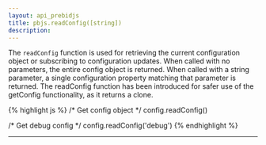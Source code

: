```yaml
---
layout: api_prebidjs
title: pbjs.readConfig([string])
description: 
---
```



The `readConfig` function is used for retrieving the current configuration object or subscribing to configuration updates. When called with no parameters, the entire config object is returned. When called with a string parameter, a single configuration property matching that parameter is returned.  The readConfig function has been introduced for safer use of the getConfig functionality, as it returns a clone. 

{% highlight js %}
/* Get config object */
config.readConfig()

/* Get debug config */
config.readConfig('debug')
{% endhighlight %}

<hr class="full-rule" />
